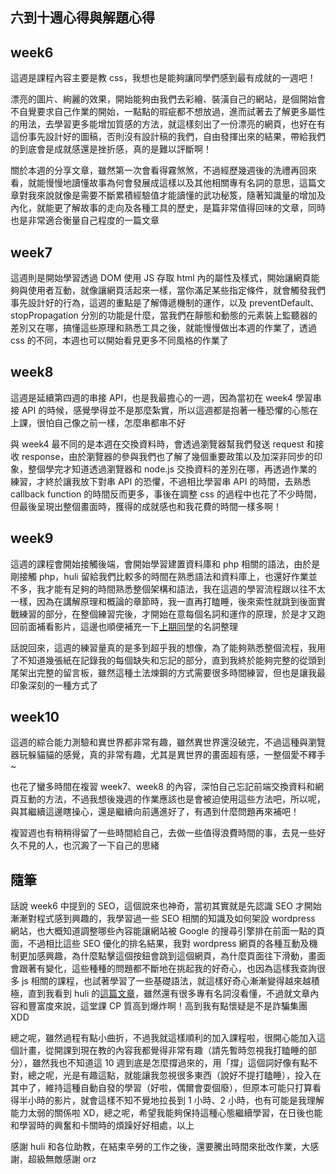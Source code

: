 ## 六到十週心得與解題心得

## week6 
這週是課程內容主要是教 css，我想也是能夠讓同學們感到最有成就的一週吧！

漂亮的圖片、絢麗的效果，開始能夠由我們去彩繪、裝潢自己的網站，是個開始會不自覺要求自己作業的開始，一點點的瑕疵都不想放過，進而試著去了解更多屬性的用法，去學習更多能增加質感的方法，就這樣刻出了一份漂亮的網頁，也好在有這份事先設計好的圖稿，否則沒有設計稿的我們，自由發揮出來的結果，帶給我們的到底會是成就感還是挫折感，真的是難以評斷啊！

關於本週的分享文章，雖然第一次會看得霧煞煞，不過經歷幾週後的洗禮再回來看，就能慢慢地讀懂故事為何會發展成這樣以及其他相關專有名詞的意思，這篇文章對我來說就像是需要不斷累積經驗值才能讀懂的武功秘笈，隨著知識量的增加及內化，就能更了解故事的走向及各種工具的歷史，是篇非常值得回味的文章，同時也是非常適合衡量自己程度的一篇文章

## week7 
這週則是開始學習透過 DOM  使用 JS 存取 html 內的屬性及樣式，開始讓網頁能夠與使用者互動，就像讓網頁活起來一樣，當你滿足某些指定條件，就會觸發我們事先設計好的行為，這週的重點是了解傳遞機制的運作，以及 preventDefault、stopPropagation 分別的功能是什麼，當我們在靜態和動態的元素裝上監聽器的差別又在哪，搞懂這些原理和熟悉工具之後，就能慢慢做出本週的作業了，透過 css 的不同，本週也可以開始看見更多不同風格的作業了

## week8 
這週是延續第四週的串接 API，也是我最擔心的一週，因為當初在 week4 學習串接 API 的時候，感覺學得並不是那麼紮實，所以這週都是抱著一種恐懼的心態在上課，很怕自己像之前一樣，怎麼串都串不好

與 week4 最不同的是本週在交換資料時，會透過瀏覽器幫我們發送 request 和接收 response，由於瀏覽器的參與我們也了解了幾個重要政策以及加深非同步的印象，整個學完才知道透過瀏覽器和 node.js 交換資料的差別在哪，再透過作業的練習，才終於讓我放下對串 API 的恐懼，不過相比學習串 API 的時間，去熟悉 callback function 的時間反而更多，事後在調整 css 的過程中也花了不少時間，但最後呈現出整個畫面時，獲得的成就感也和我花費的時間一樣多啊！ 

## week9
這週的課程會開始接觸後端，會開始學習建置資料庫和 php 相關的語法，由於是剛接觸 php，huli 留給我們比較多的時間在熟悉語法和資料庫上，也還好作業並不多，我才能有足夠的時間熟悉整個架構和語法，我在這週的學習流程跟以往不太一樣，因為在講解原理和概論的章節時，我一直再打瞌睡，後來索性就跳到後面實戰練習的部分，在整個練習完後，才開始在意每個名詞和運作的原理，於是才又跑回前面補看影片，這邊也順便補充一下[上期同學](https://github.com/Lidemy/mentor-program-3rd-zihur/pull/11)的名詞整理

話說回來，這週的練習量真的是多到超乎我的想像，為了能夠熟悉整個流程，我用了不知道幾張紙在記錄我的每個缺失和忘記的部分，直到我終於能夠完整的從頭到尾架出完整的留言板，雖然這種土法煉鋼的方式需要很多時間練習，但也是讓我最印象深刻的一種方式了

## week10
這週的綜合能力測驗和異世界都非常有趣，雖然異世界還沒破完，不過這種與瀏覽器玩躲貓貓的感覺，真的非常有趣，尤其是異世界的畫面超有感，一整個愛不釋手~

也花了蠻多時間在複習 week7、week8 的內容，深怕自己忘記前端交換資料和網頁互動的方法，不過我想後幾週的作業應該也是會被迫使用這些方法吧，所以呢，與其繼續這邊瞎操心，還是繼續向前邁進好了，有遇到什麼問題再來補吧！

複習週也有稍稍得留了一些時間給自己，去做一些值得浪費時間的事，去見一些好久不見的人，也沉澱了一下自己的思緒

## 隨筆
話說 week6 中提到的 SEO，這個說來也神奇，當初其實就是先認識 SEO 才開始漸漸對程式感到興趣的，我學習過一些 SEO 相關的知識及如何架設 wordpress 網站，也大概知道調整哪些內容能讓網站被 Google 的搜尋引擎排在前面一點的頁面，不過相比這些 SEO 優化的排名結果，我對 wordpress 網頁的各種互動及機制更加感興趣，為什麼點擊這個按鈕會跳到這個網頁，為什麼頁面往下滑動，畫面會跟著有變化，這些種種的問題都不斷地在挑起我的好奇心，也因為這樣我查詢很多 js 相關的課程，也試著學習了一些基礎語法，就這樣好奇心漸漸變得越來越積極，直到我看到 huli 的[這篇文章](https://blog.huli.tw/2019/08/21/real-front-end-learning-path/)，雖然還有很多專有名詞沒看懂，不過就文章內容和豐富度來說，這堂課 CP 質高到爆炸啊！高到我有點懷疑是不是詐騙集團 XDD

總之呢，雖然過程有點小曲折，不過我就這樣順利的加入課程啦，很開心能加入這個計畫，從開課到現在教的內容我都覺得非常有趣（請先暫時忽視我打瞌睡的部分），雖然我也不知道這 10 週到底是怎麼撐過來的，用「撐」這個詞好像有點不對，總之呢，光是有趣這點，就能讓我忽視很多東西（說好不提打瞌睡），投入在其中了，維持這種自動自發的學習（好啦，偶爾會耍個廢），但原本可能只打算看得半小時的影片，就會這樣不知不覺地拉長到 1 小時、2 小時，也有可能是我理解能力太弱的關係啦 XD，總之呢，希望我能夠保持這種心態繼續學習，在日後也能和學習時的興奮和卡關時的煩躁好好相處，以上

感謝 huli 和各位助教，在結束辛勞的工作之後，還要騰出時間來批改作業，大感謝，超級無敵感謝 orz
